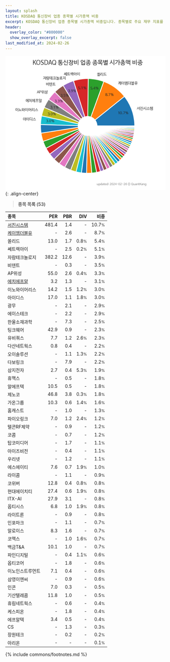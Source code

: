 ```yaml
---
layout: splash
title: KOSDAQ 통신장비 업종 종목별 시가총액 비중
excerpt: KOSDAQ 통신장비 업종 종목별 시가총액 비중입니다. 종목별로 주요 재무 지표를 함께 표시합니다.
header:
  overlay_color: "#800000"
  show_overlay_excerpt: false
last_modified_at: 2024-02-26
---
```



![KOSDAQ 통신장비 업종 종목별 시가총액 비중](/stats/sector/images/kosdaq_업종_통신장비_종목.png){: .align-center}


> **종목 목록 (53)**<a id="list"></a>

| **종목** | **PER** | **PBR** | **DIV** | **비중** |
| :------- | ------: | ------: | ------: | -------: |
| [서진시스템](/178320/) | 481.4 | 1.4 | - | 10.7<small>%</small> |
| [케이엠더블유](/032500/) | - | 2.6 | - | 8.7<small>%</small> |
| 쏠리드 | 13.0 | 1.7 | 0.8<small>%</small> | 5.4<small>%</small> |
| 쎄트렉아이 | - | 2.5 | 0.2<small>%</small> | 5.1<small>%</small> |
| 자람테크놀로지 | 382.2 | 12.6 | - | 3.9<small>%</small> |
| 비덴트 | - | 0.3 | - | 3.5<small>%</small> |
| AP위성 | 55.0 | 2.6 | 0.4<small>%</small> | 3.3<small>%</small> |
| [에치에프알](/230240/) | 3.2 | 1.3 | - | 3.1<small>%</small> |
| 이노와이어리스 | 14.2 | 1.5 | 1.2<small>%</small> | 3.0<small>%</small> |
| 아이디스 | 17.0 | 1.1 | 1.8<small>%</small> | 3.0<small>%</small> |
| 광무 | - | 2.1 | - | 2.9<small>%</small> |
| 에이스테크 | - | 2.2 | - | 2.9<small>%</small> |
| 한울소재과학 | - | 7.3 | - | 2.5<small>%</small> |
| 팅크웨어 | 42.9 | 0.9 | - | 2.3<small>%</small> |
| 유비쿼스 | 7.7 | 1.2 | 2.6<small>%</small> | 2.3<small>%</small> |
| 다산네트웍스 | 0.8 | 0.4 | - | 2.2<small>%</small> |
| 오이솔루션 | - | 1.1 | 1.3<small>%</small> | 2.2<small>%</small> |
| 다보링크 | - | 7.9 | - | 2.2<small>%</small> |
| 삼지전자 | 2.7 | 0.4 | 5.3<small>%</small> | 1.9<small>%</small> |
| 휴맥스 | - | 0.5 | - | 1.8<small>%</small> |
| 알에프텍 | 10.5 | 0.5 | - | 1.8<small>%</small> |
| 제노코 | 46.8 | 3.8 | 0.3<small>%</small> | 1.8<small>%</small> |
| 가온그룹 | 10.3 | 0.6 | 1.4<small>%</small> | 1.6<small>%</small> |
| 홈캐스트 | - | 1.0 | - | 1.3<small>%</small> |
| 파이오링크 | 7.0 | 1.2 | 2.4<small>%</small> | 1.2<small>%</small> |
| 텔콘RF제약 | - | 0.9 | - | 1.2<small>%</small> |
| 코콤 | - | 0.7 | - | 1.2<small>%</small> |
| 탑코미디어 | - | 1.7 | - | 1.1<small>%</small> |
| 아이즈비전 | - | 0.4 | - | 1.1<small>%</small> |
| 우리넷 | - | 1.2 | - | 1.1<small>%</small> |
| 에스에이티 | 7.6 | 0.7 | 1.9<small>%</small> | 1.0<small>%</small> |
| 라이콤 | - | 1.1 | - | 0.9<small>%</small> |
| 코위버 | 12.8 | 0.4 | 0.8<small>%</small> | 0.8<small>%</small> |
| 현대에이치티 | 27.4 | 0.6 | 1.9<small>%</small> | 0.8<small>%</small> |
| ITX-AI | 27.9 | 3.1 | - | 0.8<small>%</small> |
| 옵티시스 | 6.8 | 1.0 | 1.9<small>%</small> | 0.8<small>%</small> |
| 라이트론 | - | 0.9 | - | 0.8<small>%</small> |
| 인포마크 | - | 1.1 | - | 0.7<small>%</small> |
| 알로이스 | 8.3 | 1.6 | - | 0.7<small>%</small> |
| 코맥스 | - | 1.0 | 1.6<small>%</small> | 0.7<small>%</small> |
| 백금T&A | 10.1 | 1.0 | - | 0.7<small>%</small> |
| 파인디지털 | - | 0.4 | 1.1<small>%</small> | 0.6<small>%</small> |
| 옵티코어 | - | 1.8 | - | 0.6<small>%</small> |
| 이노인스트루먼트 | 7.1 | 0.4 | - | 0.6<small>%</small> |
| 삼영이엔씨 | - | 0.9 | - | 0.6<small>%</small> |
| 인콘 | 7.0 | 0.3 | - | 0.5<small>%</small> |
| 기산텔레콤 | 11.8 | 1.0 | - | 0.5<small>%</small> |
| 휴림네트웍스 | - | 0.6 | - | 0.4<small>%</small> |
| 케스피온 | - | 1.8 | - | 0.4<small>%</small> |
| 에프알텍 | 3.4 | 0.5 | - | 0.4<small>%</small> |
| CS | - | 1.3 | - | 0.3<small>%</small> |
| 장원테크 | - | 0.2 | - | 0.2<small>%</small> |
| 아리온 | - | - | - | 0.1<small>%</small> |

{% include commons/footnotes.md %}